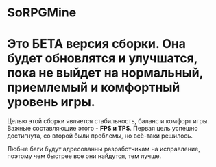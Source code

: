 # SoRPGMine

# Это БЕТА версия сборки. Она будет обновлятся и улучшатся, пока не выйдет на нормальный, приемлемый и комфортный уровень игры.

Целью этой сборки является стабильность, баланс и комфорт игры. Важные составляющие этого - **FPS и TPS**. Первая цель успешно достигнута, со второй были проблемы, но всё-таки решилось.

Любые баги будут адресованны разработчикам на исправление, поэтому чем быстрее все они найдутся, тем лучше. 
